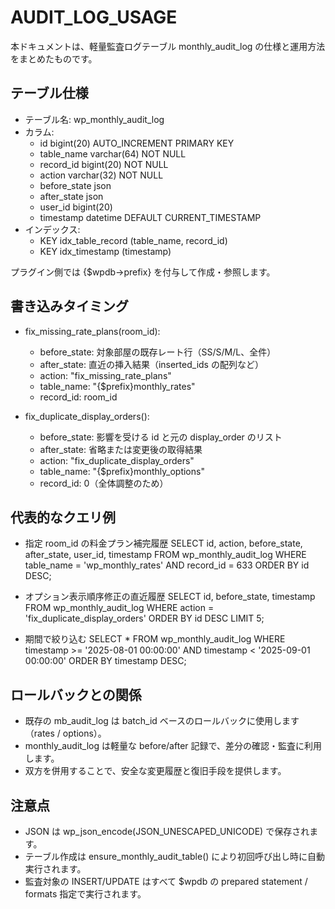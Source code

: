 # AUDIT_LOG_USAGE

本ドキュメントは、軽量監査ログテーブル monthly_audit_log の仕様と運用方法をまとめたものです。

## テーブル仕様

- テーブル名: wp_monthly_audit_log
- カラム:
  - id bigint(20) AUTO_INCREMENT PRIMARY KEY
  - table_name varchar(64) NOT NULL
  - record_id bigint(20) NOT NULL
  - action varchar(32) NOT NULL
  - before_state json
  - after_state json
  - user_id bigint(20)
  - timestamp datetime DEFAULT CURRENT_TIMESTAMP
- インデックス:
  - KEY idx_table_record (table_name, record_id)
  - KEY idx_timestamp (timestamp)

プラグイン側では {$wpdb->prefix} を付与して作成・参照します。

## 書き込みタイミング

- fix_missing_rate_plans(room_id):
  - before_state: 対象部屋の既存レート行（SS/S/M/L、全件）
  - after_state: 直近の挿入結果（inserted_ids の配列など）
  - action: "fix_missing_rate_plans"
  - table_name: "{$prefix}monthly_rates"
  - record_id: room_id

- fix_duplicate_display_orders():
  - before_state: 影響を受ける id と元の display_order のリスト
  - after_state: 省略または変更後の取得結果
  - action: "fix_duplicate_display_orders"
  - table_name: "{$prefix}monthly_options"
  - record_id: 0（全体調整のため）

## 代表的なクエリ例

- 指定 room_id の料金プラン補完履歴
  SELECT id, action, before_state, after_state, user_id, timestamp
  FROM wp_monthly_audit_log
  WHERE table_name = 'wp_monthly_rates' AND record_id = 633
  ORDER BY id DESC;

- オプション表示順序修正の直近履歴
  SELECT id, before_state, timestamp
  FROM wp_monthly_audit_log
  WHERE action = 'fix_duplicate_display_orders'
  ORDER BY id DESC
  LIMIT 5;

- 期間で絞り込む
  SELECT *
  FROM wp_monthly_audit_log
  WHERE timestamp >= '2025-08-01 00:00:00' AND timestamp < '2025-09-01 00:00:00'
  ORDER BY timestamp DESC;

## ロールバックとの関係

- 既存の mb_audit_log は batch_id ベースのロールバックに使用します（rates / options）。
- monthly_audit_log は軽量な before/after 記録で、差分の確認・監査に利用します。
- 双方を併用することで、安全な変更履歴と復旧手段を提供します。

## 注意点

- JSON は wp_json_encode(JSON_UNESCAPED_UNICODE) で保存されます。
- テーブル作成は ensure_monthly_audit_table() により初回呼び出し時に自動実行されます。
- 監査対象の INSERT/UPDATE はすべて $wpdb の prepared statement / formats 指定で実行されます。
